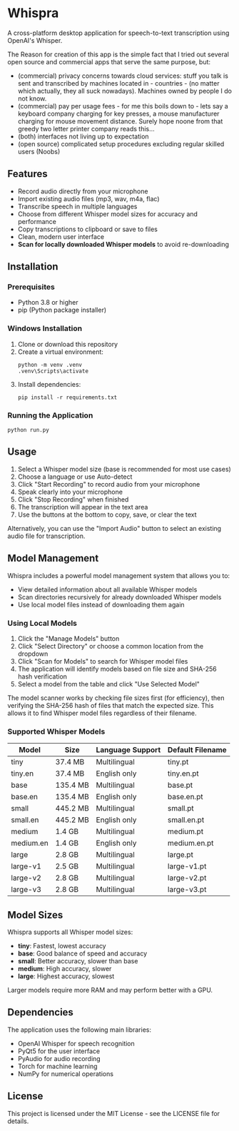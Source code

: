 # Whispra

A cross-platform desktop application for speech-to-text transcription using OpenAI's Whisper.

The Reason for creation of this app is the simple fact that I tried out several open source and commercial apps that serve the same purpose, but:
- (commercial) privacy concerns towards cloud services: stuff you talk is sent and transcribed by machines located in - countries - (no matter which actually, they all suck nowadays). Machines owned by people I do not know. 
- (commercial) pay per usage fees - for me this boils down to - lets say a keyboard company charging for key presses, a mouse manufacturer charging for mouse movement distance. Surely hope noone from that greedy two letter printer company reads this...
- (both) interfaces not living up to expectation
- (open source) complicated setup procedures excluding regular skilled users (Noobs)


## Features

- Record audio directly from your microphone
- Import existing audio files (mp3, wav, m4a, flac)
- Transcribe speech in multiple languages
- Choose from different Whisper model sizes for accuracy and performance
- Copy transcriptions to clipboard or save to files
- Clean, modern user interface
- **Scan for locally downloaded Whisper models** to avoid re-downloading

## Installation

### Prerequisites

- Python 3.8 or higher
- pip (Python package installer)

### Windows Installation

1. Clone or download this repository
2. Create a virtual environment:
   ```
   python -m venv .venv
   .venv\Scripts\activate
   ```
3. Install dependencies:
   ```
   pip install -r requirements.txt
   ```

### Running the Application

```
python run.py
```

## Usage

1. Select a Whisper model size (base is recommended for most use cases)
2. Choose a language or use Auto-detect
3. Click "Start Recording" to record audio from your microphone
4. Speak clearly into your microphone
5. Click "Stop Recording" when finished
6. The transcription will appear in the text area
7. Use the buttons at the bottom to copy, save, or clear the text

Alternatively, you can use the "Import Audio" button to select an existing audio file for transcription.

## Model Management

Whispra includes a powerful model management system that allows you to:

- View detailed information about all available Whisper models
- Scan directories recursively for already downloaded Whisper models
- Use local model files instead of downloading them again

### Using Local Models

1. Click the "Manage Models" button
2. Click "Select Directory" or choose a common location from the dropdown
3. Click "Scan for Models" to search for Whisper model files
4. The application will identify models based on file size and SHA-256 hash verification
5. Select a model from the table and click "Use Selected Model"

The model scanner works by checking file sizes first (for efficiency), then verifying the SHA-256 hash of files that match the expected size. This allows it to find Whisper model files regardless of their filename.

### Supported Whisper Models

| Model | Size | Language Support | Default Filename |
|-------|------|------------------|------------------|
| tiny | 37.4 MB | Multilingual | tiny.pt |
| tiny.en | 37.4 MB | English only | tiny.en.pt |
| base | 135.4 MB | Multilingual | base.pt |
| base.en | 135.4 MB | English only | base.en.pt |
| small | 445.2 MB | Multilingual | small.pt |
| small.en | 445.2 MB | English only | small.en.pt |
| medium | 1.4 GB | Multilingual | medium.pt |
| medium.en | 1.4 GB | English only | medium.en.pt |
| large | 2.8 GB | Multilingual | large.pt |
| large-v1 | 2.5 GB | Multilingual | large-v1.pt |
| large-v2 | 2.8 GB | Multilingual | large-v2.pt |
| large-v3 | 2.8 GB | Multilingual | large-v3.pt |

## Model Sizes

Whispra supports all Whisper model sizes:

- **tiny**: Fastest, lowest accuracy
- **base**: Good balance of speed and accuracy
- **small**: Better accuracy, slower than base
- **medium**: High accuracy, slower
- **large**: Highest accuracy, slowest

Larger models require more RAM and may perform better with a GPU.

## Dependencies

The application uses the following main libraries:

- OpenAI Whisper for speech recognition
- PyQt5 for the user interface
- PyAudio for audio recording
- Torch for machine learning
- NumPy for numerical operations

## License

This project is licensed under the MIT License - see the LICENSE file for details. 
